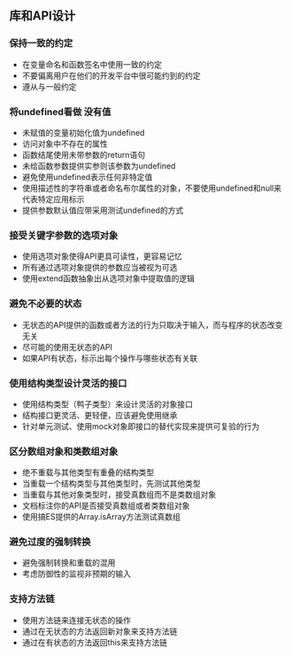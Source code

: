 ## 库和API设计

### 保持一致的约定

- 在变量命名和函数签名中使用一致的约定
- 不要偏离用户在他们的开发平台中很可能约到的约定
- 遵从与一般约定

### 将undefined看做 没有值

- 未赋值的变量初始化值为undefined
- 访问对象中不存在的属性
- 函数结尾使用未带参数的return语句
- 未给函数参数提供实参则该参数为undefined
- 避免使用undefined表示任何非特定值
- 使用描述性的字符串或者命名布尔属性的对象，不要使用undefined和null来代表特定应用标示
- 提供参数默认值应带采用测试undefined的方式

### 接受关键字参数的选项对象

- 使用选项对象使得API更具可读性，更容易记忆
- 所有通过选项对象提供的参数应当被视为可选
- 使用extend函数抽象出从选项对象中提取值的逻辑

### 避免不必要的状态

- 无状态的API提供的函数或者方法的行为只取决于输入，而与程序的状态改变无关
- 尽可能的使用无状态的API
- 如果API有状态，标示出每个操作与哪些状态有关联

### 使用结构类型设计灵活的接口

- 使用结构类型（鸭子类型）来设计灵活的对象接口
- 结构接口更灵活、更轻便，应该避免使用继承
- 针对单元测试、使用mock对象即接口的替代实现来提供可复验的行为

### 区分数组对象和类数组对象

- 绝不重载与其他类型有重叠的结构类型
- 当重载一个结构类型与其他类型时，先测试其他类型
- 当重载与其他对象类型时，接受真数组而不是类数组对象
- 文档标注你的API是否接受真数组或者类数组对象
- 使用搞ES提供的Array.isArray方法测试真数组

### 避免过度的强制转换

- 避免强制转换和重载的混用
- 考虑防御性的监视非预期的输入

### 支持方法链

- 使用方法链来连接无状态的操作
- 通过在无状态的方法返回新对象来支持方法链
- 通过在有状态的方法返回this来支持方法链